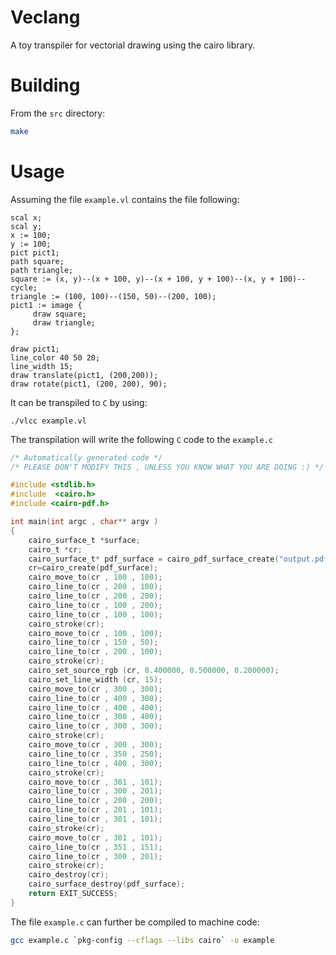 # Veclang
A toy transpiler for vectorial drawing using the cairo library.
# Building
From the ```src``` directory:
```sh
make
```
# Usage
Assuming the file ```example.vl``` contains the file following:
```
scal x; 
scal y;
x := 100;
y := 100;
pict pict1;
path square;
path triangle;
square := (x, y)--(x + 100, y)--(x + 100, y + 100)--(x, y + 100)--cycle;
triangle := (100, 100)--(150, 50)--(200, 100);
pict1 := image {
     draw square;
     draw triangle;
};

draw pict1;
line_color 40 50 20;
line_width 15;
draw translate(pict1, (200,200));
draw rotate(pict1, (200, 200), 90);
```
It can be transpiled to ```C``` by using:

```./vlcc example.vl```

The transpilation will write the following ```C``` code to the ```example.c```

```c
/* Automatically generated code */
/* PLEASE DON'T MODIFY THIS , UNLESS YOU KNOW WHAT YOU ARE DOING :) */

#include <stdlib.h>
#include  <cairo.h>
#include <cairo-pdf.h>

int main(int argc , char** argv )
{
	cairo_surface_t *surface;
	cairo_t *cr;
	cairo_surface_t* pdf_surface = cairo_pdf_surface_create("output.pdf" , 600 ,600);
	cr=cairo_create(pdf_surface);
	cairo_move_to(cr , 100 , 100);
	cairo_line_to(cr , 200 , 100);
	cairo_line_to(cr , 200 , 200);
	cairo_line_to(cr , 100 , 200);
	cairo_line_to(cr , 100 , 100);
	cairo_stroke(cr);
	cairo_move_to(cr , 100 , 100);
	cairo_line_to(cr , 150 , 50);
	cairo_line_to(cr , 200 , 100);
	cairo_stroke(cr);
	cairo_set_source_rgb (cr, 0.400000, 0.500000, 0.200000);
	cairo_set_line_width (cr, 15);
	cairo_move_to(cr , 300 , 300);
	cairo_line_to(cr , 400 , 300);
	cairo_line_to(cr , 400 , 400);
	cairo_line_to(cr , 300 , 400);
	cairo_line_to(cr , 300 , 300);
	cairo_stroke(cr);
	cairo_move_to(cr , 300 , 300);
	cairo_line_to(cr , 350 , 250);
	cairo_line_to(cr , 400 , 300);
	cairo_stroke(cr);
	cairo_move_to(cr , 301 , 101);
	cairo_line_to(cr , 300 , 201);
	cairo_line_to(cr , 200 , 200);
	cairo_line_to(cr , 201 , 101);
	cairo_line_to(cr , 301 , 101);
	cairo_stroke(cr);
	cairo_move_to(cr , 301 , 101);
	cairo_line_to(cr , 351 , 151);
	cairo_line_to(cr , 300 , 201);
	cairo_stroke(cr);
	cairo_destroy(cr);
	cairo_surface_destroy(pdf_surface);
	return EXIT_SUCCESS;
}
```
The file ```example.c``` can further be compiled to machine code:
```sh
gcc example.c `pkg-config --cflags --libs cairo` -o example
```
